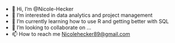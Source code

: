 - 👋 Hi, I’m @Nicole-Hecker
- 👀 I’m interested in data analytics and project management
- 🌱 I’m currently learning how to use R and getting better with SQL
- 💞️ I’m looking to collaborate on ...
- 📫 How to reach me Nicolehecker89@gmail.com

<!---
Nicole-Hecker/Nicole-Hecker is a ✨ special ✨ repository because its `README.md` (this file) appears on your GitHub profile.
You can click the Preview link to take a look at your changes.
--->
